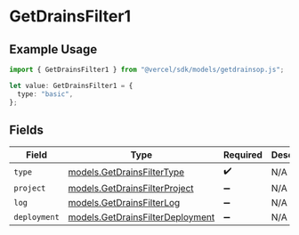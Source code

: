 # GetDrainsFilter1

## Example Usage

```typescript
import { GetDrainsFilter1 } from "@vercel/sdk/models/getdrainsop.js";

let value: GetDrainsFilter1 = {
  type: "basic",
};
```

## Fields

| Field                                                                      | Type                                                                       | Required                                                                   | Description                                                                |
| -------------------------------------------------------------------------- | -------------------------------------------------------------------------- | -------------------------------------------------------------------------- | -------------------------------------------------------------------------- |
| `type`                                                                     | [models.GetDrainsFilterType](../models/getdrainsfiltertype.md)             | :heavy_check_mark:                                                         | N/A                                                                        |
| `project`                                                                  | [models.GetDrainsFilterProject](../models/getdrainsfilterproject.md)       | :heavy_minus_sign:                                                         | N/A                                                                        |
| `log`                                                                      | [models.GetDrainsFilterLog](../models/getdrainsfilterlog.md)               | :heavy_minus_sign:                                                         | N/A                                                                        |
| `deployment`                                                               | [models.GetDrainsFilterDeployment](../models/getdrainsfilterdeployment.md) | :heavy_minus_sign:                                                         | N/A                                                                        |